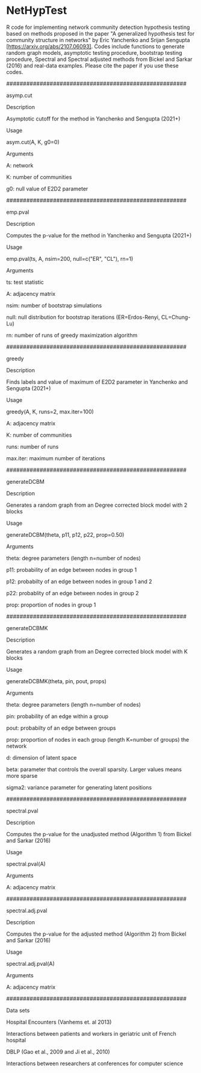 # NetHypTest

R code for implementing network community detection hypothesis testing based on methods proposed in the paper "A generalized hypothesis test for community structure in networks" by Eric Yanchenko and Srijan Sengupta [https://arxiv.org/abs/2107.06093]. Codes include functions to generate random graph models, asymptotic testing procedure, bootstrap testing procedure, Spectral and Spectral adjusted methods from Bickel and Sarkar (2016) and real-data examples. Please cite the paper if you use these codes.

######################################################

asymp.cut

Description

Asymptotic cutoff for the method in Yanchenko and Sengupta (2021+)

Usage

asym.cut(A, K, g0=0)

Arguments

A: network

K: number of communities

g0: null value of E2D2 parameter


######################################################

emp.pval

Description

Computes the p-value for the method in Yanchenko and Sengupta (2021+)

Usage

emp.pval(ts, A, nsim=200, null=c("ER", "CL"), rn=1)

Arguments

ts: test statistic

A: adjacency matrix

nsim: number of bootstrap simulations

null: null distribution for bootstrap iterations (ER=Erdos-Renyi, CL=Chung-Lu)

rn: number of runs of greedy maximization algorithm

######################################################

greedy

Description

Finds labels and value of maximum of E2D2 parameter in Yanchenko and Sengupta (2021+)

Usage

greedy(A, K, runs=2, max.iter=100)

A: adjacency matrix

K: number of communities 

runs: number of runs 

max.iter: maximum number of iterations

######################################################

generateDCBM

Description

Generates a random graph from an Degree corrected block model with 2 blocks

Usage

generateDCBM(theta, p11, p12, p22, prop=0.50)

Arguments

theta: degree parameters (length n=number of nodes)

p11: probability of an edge between nodes in group 1

p12: probabilty of an edge between nodes in group 1 and 2

p22: probablity of an edge between nodes in group 2

prop: proportion of nodes in group 1

######################################################

generateDCBMK

Description

Generates a random graph from an Degree corrected block model with K blocks

Usage

generateDCBMK(theta, pin, pout, props)

Arguments

theta: degree parameters (length n=number of nodes)

pin: probability of an edge within a group

pout: probabilty of an edge between groups

prop: proportion of nodes in each group (length K=number of groups)
 the network

d: dimension of latent space

beta: parameter that controls the overall sparsity. Larger values means more sparse

sigma2: variance parameter for generating latent positions


######################################################

spectral.pval

Description

Computes the p-value for the unadjusted method (Algorithm 1) from Bickel and Sarkar (2016)

Usage

spectral.pval(A)

Arguments

A: adjacency matrix

######################################################

spectral.adj.pval

Description

Computes the p-value for the adjusted method (Algorithm 2) from Bickel and Sarkar (2016)

Usage

spectral.adj.pval(A)

Arguments

A: adjacency matrix

######################################################

Data sets


Hospital Encounters (Vanhems et. al 2013)

Interactions between patients and workers in geriatric unit of French hospital

DBLP (Gao et al., 2009 and Ji et al., 2010)

Interactions between researchers at conferences for computer science










